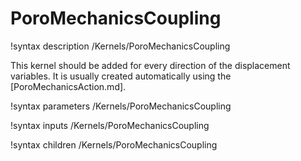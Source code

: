 # PoroMechanicsCoupling

!syntax description /Kernels/PoroMechanicsCoupling

This kernel should be added for every direction of the displacement variables. It is usually created automatically using the [PoroMechanicsAction.md].

!syntax parameters /Kernels/PoroMechanicsCoupling

!syntax inputs /Kernels/PoroMechanicsCoupling

!syntax children /Kernels/PoroMechanicsCoupling
